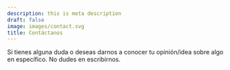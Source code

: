 ```yaml
---
description: this is meta description
draft: false
image: images/contact.svg
title: Contáctanos
---
```


Si tienes alguna duda o deseas darnos a conocer tu opinión/idea sobre algo en específico. No dudes en escribirnos.
